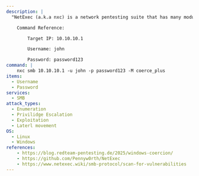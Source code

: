 ```yaml
---
description: |
  "NetExec (a.k.a nxc) is a network pentesting suite that has many modules that can be listed via nxc <protocol> -L. The coerece_plus module will enumarate a target ip, dnsname, list of targets or ip range for different coherence attacks. It will indicate in the output which a target is vulnrable to. Providing you also a means for exploit by adding where your listener/reciving system is(-LISTENER=10.10.10.1) and which exploit you want it to use. The module was recently updated 7 days ago to work on the latest windows build"

    Command Reference:

        Target IP: 10.10.10.1

        Username: john

        Password: password123 
command: |
    nxc smb 10.10.10.1 -u john -p password123 -M coerce_plus 
items:
  - Username
  - Password
services:
  - SMB
attack_types:
  - Enumeration
  - Privilidge Escalation
  - Exploitation
  - Laterl movement
OS:
  - Linux
  - Windows
references:
    - https://blog.redteam-pentesting.de/2025/windows-coercion/
    - https://github.com/Pennyw0rth/NetExec
    - https://www.netexec.wiki/smb-protocol/scan-for-vulnerabilities
---
```

